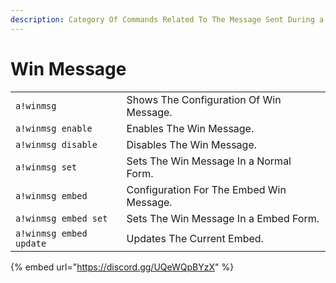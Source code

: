 ```yaml
---
description: Category Of Commands Related To The Message Sent During a Giveaway.
---
```


# Win Message

|                         |                                          |
| ----------------------- | ---------------------------------------- |
| `a!winmsg`              | Shows The Configuration Of Win Message.  |
| `a!winmsg enable`       | Enables The Win Message.                 |
| `a!winmsg disable`      | Disables The Win Message.                |
| `a!winmsg set`          | Sets The Win Message In a Normal Form.   |
| `a!winmsg embed`        | Configuration For The Embed Win Message. |
| `a!winmsg embed set`    | Sets The Win Message In a Embed Form.    |
| `a!winmsg embed update` | Updates The Current Embed.               |

{% embed url="https://discord.gg/UQeWQpBYzX" %}
